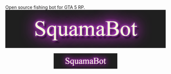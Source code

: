 Open source fishing bot for GTA 5 RP.
![Squama](https://github.com/Nechalate/SquamaBot/blob/master/images/squama.png)

<p align="center">
 <img width="200px" src="/images/squama.png" alt="qr"/>
</p>
